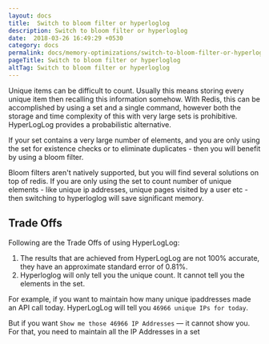 ```yaml
---
layout: docs
title:  Switch to bloom filter or hyperloglog
description: Switch to bloom filter or hyperloglog
date:  2018-03-26 16:49:29 +0530
category: docs
permalink: docs/memory-optimizations/switch-to-bloom-filter-or-hyperloglog/
pageTitle: Switch to bloom filter or hyperloglog
altTag: Switch to bloom filter or hyperloglog
---
```

Unique items can be difficult to count. Usually this means storing every unique item then recalling this information somehow. With Redis, this can be accomplished by using a set and a single command, however both the storage and time complexity of this with very large sets is prohibitive. HyperLogLog provides a probabilistic alternative.

If your set contains a very large number of elements, and you are only using the set for existence checks or to eliminate duplicates - then you will benefit by using a bloom filter.

Bloom filters aren't natively supported, but you will find several solutions on top of redis. If you are only using the set to count number of unique elements - like unique ip addresses, unique pages visited by a user etc - then switching to hyperloglog will save significant memory.

## Trade Offs

Following are the Trade Offs of using HyperLogLog:

1. The results that are achieved from HyperLogLog are not 100% accurate, they have an approximate standard error of 0.81%.
1. Hyperloglog will only tell you the unique count. It cannot tell you the elements in the set.

For example, if you want to maintain how many unique ipaddresses made an API call today. HyperLogLog will tell you
`46966 unique IPs for today`.

But if you want `Show me those 46966 IP Addresses` — it cannot show you. For that, you need to maintain all the IP Addresses in a set
